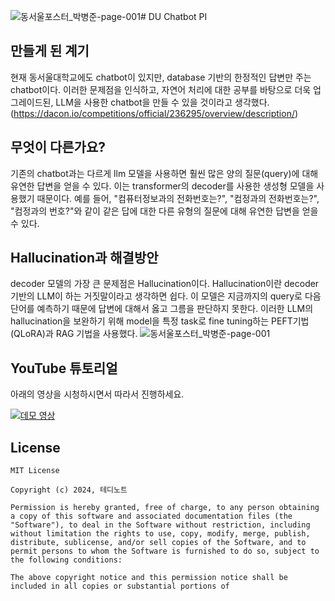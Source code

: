 ![동서울포스터_박병준-page-001](https://github.com/user-attachments/assets/911b094c-99e2-4371-bf5d-c14713e2a462)# DU Chatbot PI

## 만들게 된 계기
 현재 동서울대학교에도 chatbot이 있지만, database 기반의 한정적인 답변만 주는 chatbot이다. 이러한 문제점을 인식하고, 자연어 처리에 대한 공부를 바탕으로 더욱 업그레이드된, LLM을 사용한 chatbot을 만들 수 있을 것이라고 생각했다. 
(https://dacon.io/competitions/official/236295/overview/description/)

## 무엇이 다른가요?
 기존의 chatbot과는 다르게 llm 모델을 사용하면 훨씬 많은 양의 질문(query)에 대해 유연한 답변을 얻을 수 있다. 이는 transformer의 decoder를 사용한 생성형 모델을 사용했기 때문이다. 예를 들어, "컴퓨터정보과의 전화번호는?", "컴정과의 전화번호는?", "컴정과의 번호?"와 같이 같은 답에 대한 다른 유형의 질문에 대해 유연한 답변을 얻을 수 있다.

 ## Hallucination과 해결방안
  decoder 모델의 가장 큰 문제점은 Hallucination이다. Hallucination이란 decoder 기반의 LLM이 하는 거짓말이라고 생각하면 쉽다. 이 모델은 지금까지의 query로 다음 단어를 예측하기 때문에 답변에 대해서 옳고 그름을 판단하지 못한다. 이러한 LLM의 hallucination을 보완하기 위해 model을 특정 task로 fine tuning하는 PEFT기법(QLoRA)과 RAG 기법을 사용했다. 
![동서울포스터_박병준-page-001](https://github.com/user-attachments/assets/098ce8e2-2bdf-4165-975e-ed1f92ce0c77)
## YouTube 튜토리얼


아래의 영상을 시청하시면서 따라서 진행하세요.

[![데모 영상](https://img.youtube.com/vi/VkcaigvTrug/0.jpg)](https://youtu.be/VkcaigvTrug)



## License
```
MIT License

Copyright (c) 2024, 테디노트

Permission is hereby granted, free of charge, to any person obtaining a copy of this software and associated documentation files (the "Software"), to deal in the Software without restriction, including without limitation the rights to use, copy, modify, merge, publish, distribute, sublicense, and/or sell copies of the Software, and to permit persons to whom the Software is furnished to do so, subject to the following conditions:

The above copyright notice and this permission notice shall be included in all copies or substantial portions of
